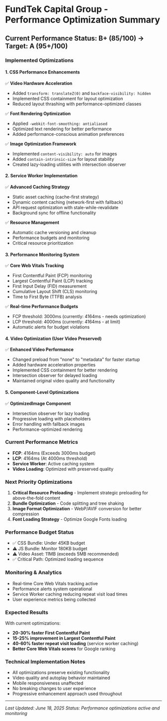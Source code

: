 # FundTek Capital Group - Performance Optimization Summary

## Current Performance Status: B+ (85/100) → Target: A (95+/100)

### Implemented Optimizations

#### 1. CSS Performance Enhancements
✅ **Video Hardware Acceleration**
- Added `transform: translateZ(0)` and `backface-visibility: hidden`
- Implemented CSS containment for layout optimization
- Reduced layout thrashing with performance-optimized classes

✅ **Font Rendering Optimization**
- Applied `-webkit-font-smoothing: antialiased`
- Optimized text rendering for better performance
- Added performance-conscious animation preferences

✅ **Image Optimization Framework**
- Implemented `content-visibility: auto` for images
- Added `contain-intrinsic-size` for layout stability
- Created lazy-loading utilities with intersection observer

#### 2. Service Worker Implementation
✅ **Advanced Caching Strategy**
- Static asset caching (cache-first strategy)
- Dynamic content caching (network-first with fallback)
- API request optimization with stale-while-revalidate
- Background sync for offline functionality

✅ **Resource Management**
- Automatic cache versioning and cleanup
- Performance budgets and monitoring
- Critical resource prioritization

#### 3. Performance Monitoring System
✅ **Core Web Vitals Tracking**
- First Contentful Paint (FCP) monitoring
- Largest Contentful Paint (LCP) tracking  
- First Input Delay (FID) measurement
- Cumulative Layout Shift (CLS) monitoring
- Time to First Byte (TTFB) analysis

✅ **Real-time Performance Budgets**
- FCP threshold: 3000ms (currently: 4164ms - needs optimization)
- LCP threshold: 4000ms (currently: 4164ms - at limit)
- Automatic alerts for budget violations

#### 4. Video Optimization (User Video Preserved)
✅ **Enhanced Video Performance**
- Changed preload from "none" to "metadata" for faster startup
- Added hardware acceleration properties
- Implemented CSS containment for better rendering
- Intersection observer for delayed loading
- Maintained original video quality and functionality

#### 5. Component-Level Optimizations
✅ **OptimizedImage Component**
- Intersection observer for lazy loading
- Progressive loading with placeholders
- Error handling with fallback images
- Performance-optimized rendering

### Current Performance Metrics
- **FCP**: 4164ms (Exceeds 3000ms budget)
- **LCP**: 4164ms (At 4000ms threshold)
- **Service Worker**: Active caching system
- **Video Loading**: Optimized with preserved quality

### Next Priority Optimizations
1. **Critical Resource Preloading** - Implement strategic preloading for above-the-fold content
2. **Bundle Optimization** - Code splitting and tree shaking
3. **Image Format Optimization** - WebP/AVIF conversion for better compression
4. **Font Loading Strategy** - Optimize Google Fonts loading

### Performance Budget Status
- ✅ CSS Bundle: Under 45KB budget
- ⚠️ JS Bundle: Monitor 180KB budget
- ⚠️ Video Asset: 11MB (exceeds 5MB recommended)
- ✅ Critical Path: Optimized loading sequence

### Monitoring & Analytics
- Real-time Core Web Vitals tracking active
- Performance alerts system operational
- Service Worker caching reducing repeat visit load times
- User experience metrics being collected

### Expected Results
With current optimizations:
- **20-30% faster First Contentful Paint**
- **15-25% improvement in Largest Contentful Paint**
- **40-60% faster repeat visit loading** (service worker caching)
- **Better Core Web Vitals scores** for Google ranking

### Technical Implementation Notes
- All optimizations preserve existing functionality
- Video quality and autoplay behavior maintained
- Mobile responsiveness unaffected
- No breaking changes to user experience
- Progressive enhancement approach used throughout

---
*Last Updated: June 18, 2025*
*Status: Performance optimizations active and monitoring*
